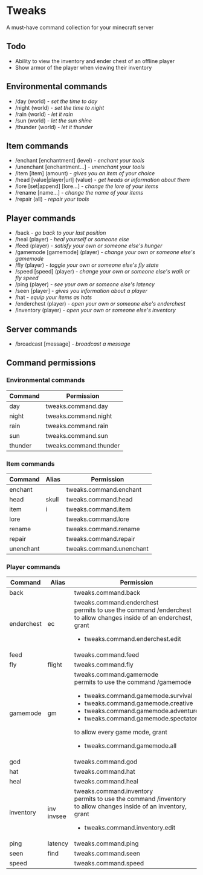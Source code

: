 # Tweaks

A must-have command collection for your minecraft server

## Todo

- Ability to view the inventory and ender chest of an offline player
- Show armor of the player when viewing their inventory

## Environmental commands

- /day (world) - *set the time to day*
- /night (world) - *set the time to night*
- /rain (world) - *let it rain*
- /sun (world) - *let the sun shine*
- /thunder (world) - *let it thunder*

## Item commands

- /enchant [enchantment] (level) - *enchant your tools*
- /unenchant [enchantment...] - *unenchant your tools*
- /item [item] (amount) - *gives you an item of your choice*
- /head [value|player|url] (value) - *get heads or information about them*
- /lore [set|append] [lore...] - *change the lore of your items*
- /rename [name...] - *change the name of your items*
- /repair (all) - *repair your tools*

## Player commands

- /back - *go back to your last position*
- /heal (player) - *heal yourself or someone else*
- /feed (player) - *satisfy your own or someone else's hunger*
- /gamemode [gamemode] (player) - *change your own or someone else's gamemode*
- /fly (player) - *toggle your own or someone else's fly state*
- /speed [speed] (player) - *change your own or someone else's walk or fly speed*
- /ping (player) - *see your own or someone else's latency*
- /seen [player] - *gives you information about a player*
- /hat - *equip your items as hats*
- /enderchest (player) - *open your own or someone else's enderchest*
- /inventory (player) - *open your own or someone else's inventory*

## Server commands

- /broadcast [message] - *broadcast a message*

## Command permissions

### Environmental commands

| Command | Permission             |
|---------|------------------------|
| day     | tweaks.command.day     |
| night   | tweaks.command.night   |
| rain    | tweaks.command.rain    |
| sun     | tweaks.command.sun     |
| thunder | tweaks.command.thunder |

### Item commands

| Command   | Alias | Permission               |
|-----------|-------|--------------------------|
| enchant   |       | tweaks.command.enchant   |
| head      | skull | tweaks.command.head      |
| item      | i     | tweaks.command.item      |
| lore      |       | tweaks.command.lore      |
| rename    |       | tweaks.command.rename    |
| repair    |       | tweaks.command.repair    |
| unenchant |       | tweaks.command.unenchant |

### Player commands

| Command    | Alias          | Permission                                                                                                                                                                                                                                                                                         | Argument | Permission |
|------------|----------------|----------------------------------------------------------------------------------------------------------------------------------------------------------------------------------------------------------------------------------------------------------------------------------------------------|----------|------------|
| back       |                | tweaks.command.back                                                                                                                                                                                                                                                                                |          |            |
| enderchest | ec             | tweaks.command.enderchest<br/>permits to use the command /enderchest<br/>to allow changes inside of an enderchest, grant<ul><li>tweaks.command.enderchest.edit</ul>                                                                                                                                | player   | *.others   |
| feed       |                | tweaks.command.feed                                                                                                                                                                                                                                                                                | player   | *.others   |
| fly        | flight         | tweaks.command.fly                                                                                                                                                                                                                                                                                 | player   | *.others   |
| gamemode   | gm             | tweaks.command.gamemode<br/>permits to use the command /gamemode<ul><li>tweaks.command.gamemode.survival<li>tweaks.command.gamemode.creative<li>tweaks.command.gamemode.adventure<li>tweaks.command.gamemode.spectator</ul>to allow every game mode, grant<ul><li>tweaks.command.gamemode.all</ul> | player   | *.others   |
| god        |                | tweaks.command.god                                                                                                                                                                                                                                                                                 | player   | *.others   |
| hat        |                | tweaks.command.hat                                                                                                                                                                                                                                                                                 |          |            |
| heal       |                | tweaks.command.heal                                                                                                                                                                                                                                                                                | player   | *.others   |
| inventory  | inv<br/>invsee | tweaks.command.inventory<br/>permits to use the command /inventory<br/>to allow changes inside of an inventory, grant<ul><li>tweaks.command.inventory.edit</ul>                                                                                                                                    |          |            |
| ping       | latency        | tweaks.command.ping                                                                                                                                                                                                                                                                                | player   | *.others   |
| seen       | find           | tweaks.command.seen                                                                                                                                                                                                                                                                                |          |            |
| speed      |                | tweaks.command.speed                                                                                                                                                                                                                                                                               | player   | *.others   |
